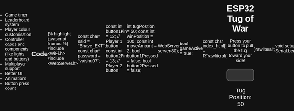 ```yaml
---
layout: post
title: Tug of war game
subtitle: A button dexterity game with esp32
cover-img: /assets/img/path.jpg
thumbnail-img: /assets/img/thumb.png
share-img: /assets/img/path.jpg
tags: [esp32, webserver]
author: Aaditya Bhave
---
```

<br />

## Tug of war game ##
The tug of war game is a button dexterity game. A 2 player game with induidual controllers, that you can spectate through a web interface.
<br />

## Overview of the game

The goal of the game is simple:

* Player 1 and Player 2 each press their respective button to pull the bar towards their side.
* Each button press moves the tug a little bit in the direction of the player’s side.
* The game ends when one player reaches the end of their side, and a winner is declared.
<br />

## Components used

* ESP32 Microcontroller - This handles all the logic and connects the game to the web interface.
* Two Push Buttons - These serve as the inputs for Player 1 and Player 2.
* Web Interface - Displays the game’s status, tug position, and countdown timer.
* 3 Breadboards - To mount the esp32 and act as controllers.

<br />

## How it works
<br />
* **Wifi connection:**\
  The esp32 connects to a specified wifi network so that the game can be viewable from a browser. The wifi network can be changed at the start of the code.

  ~~~
  #include <WiFi.h>
  #include <WebServer.h>

  const char* ssid = "your ssid here (caps sensitive)";
  const char* password = "your password here";
  ~~~

<br />

* **Web interface:**\
  The web interface displays the tug of war's progress and results, it is designed with HTML, CSS and JavaScript. The website refreshes automatically to show a dynamic tug of war game that can be viewed on any device connected to the network. A simple web server is set up using the webserver library. It listens on port 80.

  ~~~
  WebServer server(80);

  server.on("/", []() {
  server.send(200, "text/html", index_html);
  });

  server.on("/status", []() {
  String json = "{\"tugPosition\":" + String(tugPosition) + ", \"message\":\"" + message + "\"}";
  server.send(200, "application/json", json);
  });

  ~~~
<br />

* **Game logic:**\
  The esp32 checks the status of the buttons every 10ms, when the button is pressed the bar shifts indicating the player's tugging towards a side. The tug's position is displayed in real-time on the web interface with a refresh rate of 50ms. If one player reaches the extreme end of the bar, the game ends and the winner is displayed.

  ~~~
  if (digitalRead(button1Pin) == LOW && !button1Pressed) {
  tugPosition -= moveAmount;
  button1Pressed = true;
  delay(10);
  }
  ~~~
<br />

* **Game reset:**\
  To start the game again, the players have to simply click on the "reset" button on the esp32.

## Features to add

The game is far from complete, you can add anything you want! Here are some of the things that could make the game even better.

* Game timer
* Leaderboard system
* Player colour customisation
* Controller cases and components (like lights and buttons)
* Multiplayer support
* Better UI
* Animations
* Button press count

## Code

{% highlight javascript linenos %}
#include <WiFi.h>
#include <WebServer.h>

const char* ssid = "Bhave_EXT";
const char* password = "vaishu07";

const int button1Pin = 12;  // Player 1 button
const int button2Pin = 13;  // Player 2 button

int tugPosition = 50;
const int winPosition = 100;
const int moveAmount = 2;
bool button1Pressed = false;
bool button2Pressed = false;

WebServer server(80);

bool gameActive = true;

const char index_html[] = R"rawliteral(
<!DOCTYPE html>
<html>
<head>
  <title>ESP32 Tug of War</title>
  <style>
    * { margin: 0; padding: 0; box-sizing: border-box; }
    html, body { height: 100%; display: flex; justify-content: center; align-items: center; font-family: Arial, sans-serif; background-color: #121212; color: #ffffff; }
    #container { text-align: center; width: 90vw; max-width: 800px; }
    h1 { font-size: 3vw; margin-bottom: 10px; }
    p { font-size: 1.5vw; margin-bottom: 20px; }
    #progress-container { width: 100%; height: 40px; background-color: #333; border-radius: 10px; position: relative; display: flex; border: 2px solid #666; }
    #progress-bar-left { height: 100%; background-color: #ff5555; border-top-left-radius: 10px; border-bottom-left-radius: 10px; }
    #progress-bar-right { height: 100%; background-color: #5555ff; border-top-right-radius: 10px; border-bottom-right-radius: 10px; }
    #tugDisplay { font-size: 2vw; margin-top: 20px; }
    #result { font-size: 2.5vw; color: #00ff00; }
  </style>
  <script>
    async function refreshTug() {
      const response = await fetch('/status');
      const data = await response.json();
      const tugPosition = data.tugPosition;

      // Update widths of red and blue sections based on tug position
      document.getElementById('progress-bar-left').style.width = tugPosition + '%';
      document.getElementById('progress-bar-right').style.width = (100 - tugPosition) + '%';

      document.getElementById('tugDisplay').innerText = 'Tug Position: ' + tugPosition;
      document.getElementById('result').innerText = data.message;
    }
    
    window.onload = () => {
      setInterval(refreshTug, 50);
    };
  </script>
</head>
<body>
  <div id="container">
    <h1>ESP32 Tug of War</h1>
    <p>Press your button to pull the tug toward your side!</p>
    <div id="progress-container">
      <div id="progress-bar-left"></div>
      <div id="progress-bar-right"></div>
    </div>
    <div id="tugDisplay">Tug Position: 50</div>
    <div id="result"></div>
  </div>
</body>
</html>
)rawliteral";

void setup() {
  Serial.begin(115200);

  pinMode(button1Pin, INPUT_PULLUP);
  pinMode(button2Pin, INPUT_PULLUP);

  WiFi.begin(ssid, password);
  while (WiFi.status() != WL_CONNECTED) {
    delay(500);
    Serial.print(".");
  }
  Serial.println("\nConnected to WiFi");
  Serial.println(WiFi.localIP());

  server.on("/", []() {
    server.send(200, "text/html", index_html);
  });

  server.on("/status", []() {
    String message = "";
    if (tugPosition <= 0) {
      message = "Player 1 Wins!";
      gameActive = false;
    } else if (tugPosition >= 100) {
      message = "Player 2 Wins!";
      gameActive = false;
    } else {
      message = "Keep Tugging!";
    }
    String json = "{\"tugPosition\":" + String(tugPosition) + ", \"message\":\"" + message + "\"}";
    server.send(200, "application/json", json);
  });

  server.begin();
  Serial.println("Server started");
}

void loop() {
  server.handleClient();

  // Game logic to handle button presses only if game is active
  if (gameActive) {
    if (digitalRead(button1Pin) == LOW && !button1Pressed) {
      tugPosition -= moveAmount;
      tugPosition = max(0, tugPosition);
      button1Pressed = true;
      delay(10);
    } else if (digitalRead(button1Pin) == HIGH) {
      button1Pressed = false;
    }

    if (digitalRead(button2Pin) == LOW && !button2Pressed) {
      tugPosition += moveAmount;
      tugPosition = min(100, tugPosition);
      button2Pressed = true;
      delay(10);
    } else if (digitalRead(button2Pin) == HIGH) {
      button2Pressed = false;
    }
  }
}

{% endhighlight %}


## Conclusion

This game is really fun to play with friends. By incorporating physical buttons with a web interface, the tactile clicking experience is complemented by an awesome way to spectate the game. You can view the site on your smart TV, a laptop or even a mobile. The exciting thing is that you can customise it however you like!

